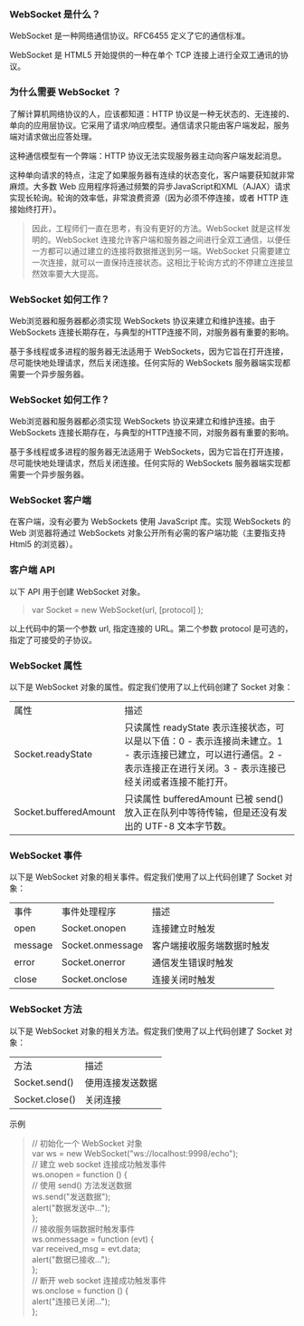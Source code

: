 ### WebSocket 是什么？

WebSocket 是一种网络通信协议。RFC6455 定义了它的通信标准。

WebSocket 是 HTML5 开始提供的一种在单个 TCP 连接上进行全双工通讯的协议。

### 为什么需要 WebSocket ？

了解计算机网络协议的人，应该都知道：HTTP 协议是一种无状态的、无连接的、单向的应用层协议。它采用了请求/响应模型。通信请求只能由客户端发起，服务端对请求做出应答处理。

这种通信模型有一个弊端：HTTP 协议无法实现服务器主动向客户端发起消息。

这种单向请求的特点，注定了如果服务器有连续的状态变化，客户端要获知就非常麻烦。大多数 Web 应用程序将通过频繁的异步JavaScript和XML（AJAX）请求实现长轮询。轮询的效率低，非常浪费资源（因为必须不停连接，或者 HTTP 连接始终打开）。

> 因此，工程师们一直在思考，有没有更好的方法。WebSocket 就是这样发明的。WebSocket 连接允许客户端和服务器之间进行全双工通信，以便任一方都可以通过建立的连接将数据推送到另一端。WebSocket 只需要建立一次连接，就可以一直保持连接状态。这相比于轮询方式的不停建立连接显然效率要大大提高。

### WebSocket 如何工作？
Web浏览器和服务器都必须实现 WebSockets 协议来建立和维护连接。由于 WebSockets 连接长期存在，与典型的HTTP连接不同，对服务器有重要的影响。

基于多线程或多进程的服务器无法适用于 WebSockets，因为它旨在打开连接，尽可能快地处理请求，然后关闭连接。任何实际的 WebSockets 服务器端实现都需要一个异步服务器。

### WebSocket 如何工作？
Web浏览器和服务器都必须实现 WebSockets 协议来建立和维护连接。由于 WebSockets 连接长期存在，与典型的HTTP连接不同，对服务器有重要的影响。

基于多线程或多进程的服务器无法适用于 WebSockets，因为它旨在打开连接，尽可能快地处理请求，然后关闭连接。任何实际的 WebSockets 服务器端实现都需要一个异步服务器。

### WebSocket 客户端
在客户端，没有必要为 WebSockets 使用 JavaScript 库。实现 WebSockets 的 Web 浏览器将通过 WebSockets 对象公开所有必需的客户端功能（主要指支持 Html5 的浏览器）。

### 客户端 API
以下 API 用于创建 WebSocket 对象。

> var Socket = new WebSocket(url, [protocol] );


以上代码中的第一个参数 url, 指定连接的 URL。第二个参数 protocol 是可选的，指定了可接受的子协议。


### WebSocket 属性

以下是 WebSocket 对象的属性。假定我们使用了以上代码创建了 Socket 对象：

<table>
	<tr>
		<td>属性</td>
		<td>描述</td>
	</tr>
	<tr>
		<td>Socket.readyState</td>
		<td>只读属性 readyState 表示连接状态，可以是以下值：0 - 表示连接尚未建立。1 - 表示连接已建立，可以进行通信。2 - 表示连接正在进行关闭。3 - 表示连接已经关闭或者连接不能打开。</td>
	</tr>
	<tr>
		<td>Socket.bufferedAmount</td>
		<td>只读属性 bufferedAmount 已被 send() 放入正在队列中等待传输，但是还没有发出的 UTF-8 文本字节数。</td>
	</tr>
</table>

### WebSocket 事件

以下是 WebSocket 对象的相关事件。假定我们使用了以上代码创建了 Socket 对象：

<table>
	<tr>
		<td>事件</td>
		<td>事件处理程序</td>
		<td>描述</td>
	</tr>
	<tr>
		<td>open</td>
		<td>Socket.onopen</td>
		<td>连接建立时触发</td>
	</tr>
	<tr>
		<td>message</td>
		<td>Socket.onmessage</td>
		<td>客户端接收服务端数据时触发</td>
	</tr>
	<tr>
		<td>error</td>
		<td>Socket.onerror</td>
		<td>通信发生错误时触发</td>
	</tr>
	<tr>
		<td>close</td>
		<td>Socket.onclose</td>
		<td>连接关闭时触发</td>
	</tr>
</table>	

### WebSocket 方法
以下是 WebSocket 对象的相关方法。假定我们使用了以上代码创建了 Socket 对象：
<table>
	<tr>
		<td>
			方法
		</td>
		<td>
			描述
		</td>
	</tr>
	<tr>
		<td>
			Socket.send()
		</td>
		<td>
			使用连接发送数据
		</td>
	</tr>
	<tr>
		<td>
			Socket.close()
		</td>
		<td>
			关闭连接
		</td>
	</tr>
</table>

示例

> // 初始化一个 WebSocket 对象  
var ws = new WebSocket("ws://localhost:9998/echo");  
// 建立 web socket 连接成功触发事件  
ws.onopen = function () {  
// 使用 send() 方法发送数据  
  ws.send("发送数据");  
  alert("数据发送中...");  
};  
// 接收服务端数据时触发事件  
ws.onmessage = function (evt) {  
  var received_msg = evt.data;  
  alert("数据已接收...");  
};  
// 断开 web socket 连接成功触发事件  
ws.onclose = function () {  
  alert("连接已关闭...");  
};  
